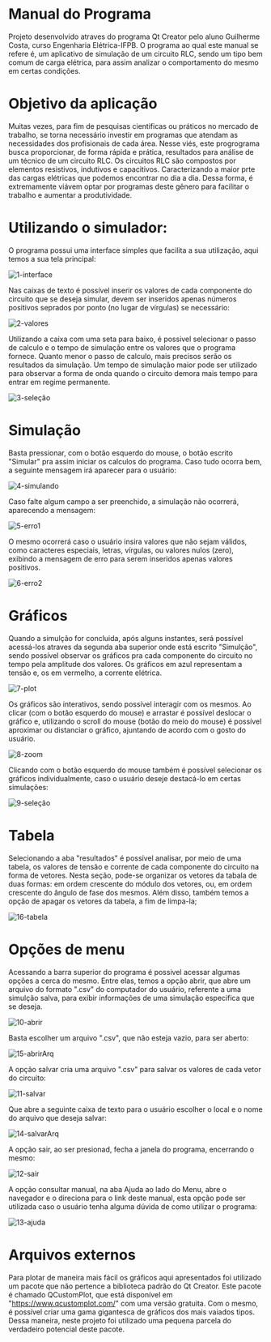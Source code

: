 # Manual do Programa

Projeto desenvolvido atraves do programa Qt Creator pelo aluno Guilherme Costa, curso Engenharia Elétrica-IFPB. O programa ao qual este manual se refere é, um aplicativo de simulação de um circuito RLC, sendo um tipo bem comum de carga elétrica, para assim analizar o comportamento do mesmo em certas condições.

# Objetivo da aplicação

Muitas vezes, para fim de pesquisas cientificas ou práticos no mercado de trabalho, se torna necessário investir em programas que atendam as necessidades dos profisionais de cada área. Nesse viés, este progrograma busca proporcionar, de forma rápida e prática, resultados para análise de um técnico de um circuito RLC.
Os circuitos RLC são compostos por elementos resistivos, indutivos e capacitivos. Caracterizando a maior prte das cargas elétricas que podemos encontrar no dia a dia. Dessa forma, é extremamente viávem optar por programas deste gênero para facilitar o trabalho e aumentar a produtividade.

# Utilizando o simulador:

O programa possui uma interface simples que facilita a sua utilização, aqui temos a sua tela principal:

![1-interface](https://github.com/Guilherme167/Projeto/blob/master/imagens/1-interface.png)

Nas caixas de texto é possível inserir os valores de cada componente do circuito que se deseja simular, devem ser inseridos apenas números positivos seprados por ponto (no lugar de vírgulas) se necessário:

![2-valores](https://github.com/Guilherme167/Projeto/blob/master/imagens/2-valores.png)

Utilizando a caixa com uma seta para baixo, é possivel selecionar o passo de calculo e o tempo de simulação entre os valores que o programa fornece. Quanto menor o passo de calculo, mais precisos serão os resultados da simulação. Um tempo de simulação maior pode ser utilizado para observar a forma de onda quando o circuito demora mais tempo para entrar em regime permanente.

![3-seleção](https://github.com/Guilherme167/Projeto/blob/master/imagens/3-sele%C3%A7%C3%A3o.png)

# Simulação

Basta pressionar, com o botão esquerdo do mouse, o botão escrito "Simular" pra assim iniciar os calculos do programa. Caso tudo ocorra bem, a seguinte mensagem irá aparecer para o usuário:

![4-simulando](https://github.com/Guilherme167/Projeto/blob/master/imagens/4-simulando.png)

Caso falte algum campo a ser preenchido, a simulação não ocorrerá, aparecendo a mensagem:

![5-erro1](https://github.com/Guilherme167/Projeto/blob/master/imagens/5-erro1.png)

O mesmo ocorrerá caso o usuário insira valores que não sejam válidos, como caracteres especiais, letras, vírgulas, ou valores nulos (zero), exibindo a mensagem de erro para serem inseridos apenas valores positivos.

![6-erro2](https://github.com/Guilherme167/Projeto/blob/master/imagens/6-erro2.png)

# Gráficos

Quando a simulção for concluida, após alguns instantes, será possível acessá-los atraves da segunda aba superior onde está escrito "Simulção", sendo possível observar os gráficos pra cada componente do circuito no tempo pela amplitude dos valores. Os gráficos em azul representam a tensão e, os em vermelho, a corrente elétrica.

![7-plot](https://github.com/Guilherme167/Projeto/blob/master/imagens/7-plot.png)

Os gráficos são interativos, sendo possível interagir com os mesmos. Ao clicar (com o botão esquerdo do mouse) e arrastar é possível deslocar o gráfico e, utilizando o scroll do mouse (botão do meio do mouse) é possível aproximar ou distanciar o gráfico, ajuntando de acordo com o gosto do usuário.

![8-zoom](https://github.com/Guilherme167/Projeto/blob/master/imagens/8-zoom.png)

Clicando com o botão esquerdo do mouse também é possível selecionar os gráficos individualmente, caso o usuário deseje destacá-lo em certas simulações:

![9-seleção](https://github.com/Guilherme167/Projeto/blob/master/imagens/9-sele%C3%A7%C3%A3o.png)

# Tabela

Selecionando a aba "resultados" é possível analisar, por meio de uma tabela, os valores de tensão e corrente de cada componente do circuito na forma de vetores. Nesta seção, pode-se organizar os vetores da tabala de duas formas: em ordem crescente do módulo dos vetores, ou, em ordem crescente do ângulo de fase dos mesmos. Além disso, também temos a opção de apagar os vetores da tabela, a fim de limpa-la;

![16-tabela](https://github.com/Guilherme167/Projeto/blob/master/imagens/16-tabela.png)

# Opções de menu

Acessando a barra superior do programa é possivel acessar algumas opções a cerca do mesmo. Entre elas, temos a opção abrir, que abre um arquivo do formato ".csv" do computador do usuário, referente a uma simulção salva, para exibir informações de uma simulação especifica que se deseja.

![10-abrir](https://github.com/Guilherme167/Projeto/blob/master/imagens/10-abrir.png)

Basta escolher um arquivo ".csv", que não esteja vazio, para ser aberto:

![15-abrirArq](https://github.com/Guilherme167/Projeto/blob/master/imagens/15-abrirArq.png)

A opção salvar cria uma arquivo ".csv" para salvar os valores de cada vetor do circuito:

![11-salvar](https://github.com/Guilherme167/Projeto/blob/master/imagens/11-salvar.png)

Que abre a seguinte caixa de texto para o usuário escolher o local e o nome do arquivo que deseja salvar:

![14-salvarArq](https://github.com/Guilherme167/Projeto/blob/master/imagens/14-salvarArq.png)

A opção sair, ao ser presionad, fecha a janela do programa, encerrando o mesmo:

![12-sair](https://github.com/Guilherme167/Projeto/blob/master/imagens/12-sair.png)

A opção consultar manual, na aba Ajuda ao lado do Menu, abre o navegador e o direciona para o link deste manual, esta opção pode ser utilizada caso o usuário tenha alguma dúvida de como utilizar o programa:

![13-ajuda](https://github.com/Guilherme167/Projeto/blob/master/imagens/13-ajuda.png)

# Arquivos externos

Para plotar de maneira mais fácil os gráficos aqui apresentados foi utilizado um pacote que não pertence a biblioteca padrão do Qt Creator. Este pacote é chamado QCustomPlot, que está disponível em "https://www.qcustomplot.com/" com uma versão gratuita. Com o mesmo, é possível criar uma gama gigantesca de gráficos dos mais vaiados tipos. Dessa maneira, neste projeto foi utilizado uma pequena parcela do verdadeiro potencial deste pacote.
